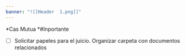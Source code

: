 ```yaml
---
banner: "![[Header  1.png]]"
---
```

*Cas Mutua *#Inportante 

- [ ] Solicitar papeles para el juicio. Organizar carpeta con documentos relacionados 
